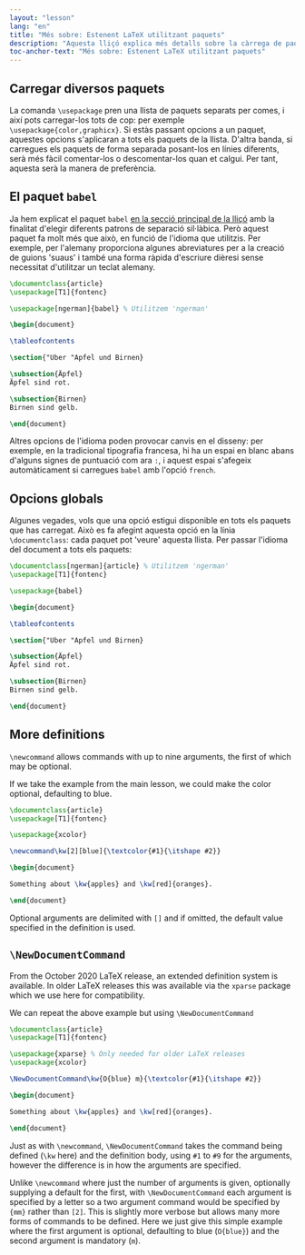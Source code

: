 ```yaml
---
layout: "lesson"
lang: "en"
title: "Més sobre: Estenent LaTeX utilitzant paquets"
description: "Aquesta lliçó explica més detalls sobre la càrrega de paquets, ensenya el paquet babel per a la selecció d'idiomes, i dóna més detalls sobre comandes creades per l'usuari."
toc-anchor-text: "Més sobre: Estenent LaTeX utilitzant paquets"
---
```


## Carregar diversos paquets

La comanda `\usepackage` pren una llista de paquets separats per comes, i així pots carregar-los tots de cop: per exemple `\usepackage{color,graphicx}`. Si estàs passant opcions a un paquet, aquestes opcions s'aplicaran a tots els paquets de la llista. D'altra banda, si carregues els paquets de forma separada posant-los en línies diferents, serà més fàcil comentar-los o descomentar-los quan et calgui. Per tant, aquesta serà la manera de preferència.

## El paquet `babel`

Ja hem explicat el paquet `babel` [en la secció principal de la lliçó](lesson-06) amb la finalitat d'elegir diferents patrons de separació sil·làbica. Però aquest paquet fa molt més que això, en funció de l'idioma que utilitzis. Per exemple, per l'alemany proporciona algunes abreviatures per a la creació de guions 'suaus' i també una forma ràpida d'escriure dièresi sense necessitat d'utilitzar un teclat alemany.

```latex
\documentclass{article}
\usepackage[T1]{fontenc}

\usepackage[ngerman]{babel} % Utilitzem 'ngerman'

\begin{document}

\tableofcontents

\section{"Uber "Apfel und Birnen}

\subsection{Äpfel}
Äpfel sind rot.

\subsection{Birnen}
Birnen sind gelb.

\end{document}
```

Altres opcions de l'idioma poden provocar canvis en el disseny: per exemple, en la tradicional tipografia francesa, hi ha un espai en blanc abans d'alguns signes de puntuació com ara `:`, i aquest espai s'afegeix automàticament si carregues `babel` amb l'opció `french`.

## Opcions globals

Algunes vegades, vols que una opció estigui disponible en tots els paquets que has carregat. Això es fa afegint aquesta opció en la línia `\documentclass`: cada paquet pot 'veure' aquesta llista. Per passar l'idioma del document a tots els paquets:

```latex
\documentclass[ngerman]{article} % Utilitzem 'ngerman'
\usepackage[T1]{fontenc}

\usepackage{babel}

\begin{document}

\tableofcontents

\section{"Uber "Apfel und Birnen}

\subsection{Äpfel}
Äpfel sind rot.

\subsection{Birnen}
Birnen sind gelb.

\end{document}
```

## More definitions

`\newcommand` allows commands with up to nine arguments, the first of which may be optional.

If we take the example from the main lesson, we could make the color
optional, defaulting to blue.

```latex
\documentclass{article}
\usepackage[T1]{fontenc}

\usepackage{xcolor}

\newcommand\kw[2][blue]{\textcolor{#1}{\itshape #2}}

\begin{document}

Something about \kw{apples} and \kw[red]{oranges}.

\end{document}
```

Optional arguments are delimited with `[]` and if omitted, the default
value specified in the definition is used.

## `\NewDocumentCommand`

From the October 2020 LaTeX release, an extended definition system is available.
In older LaTeX releases this was available via the `xparse` package which we use
here for compatibility.

We can repeat the above example but using `\NewDocumentCommand`

```latex
\documentclass{article}
\usepackage[T1]{fontenc}

\usepackage{xparse} % Only needed for older LaTeX releases
\usepackage{xcolor}

\NewDocumentCommand\kw{O{blue} m}{\textcolor{#1}{\itshape #2}}

\begin{document}

Something about \kw{apples} and \kw[red]{oranges}.

\end{document}
```

Just as with `\newcommand`, `\NewDocumentCommand` takes the command
being defined (`\kw` here) and the definition body, using `#1` to `#9`
for the arguments, however the difference is in how the arguments are
specified.

Unlike `\newcommand` where just the number of arguments is given,
optionally supplying a default for the first, with
`\NewDocumentCommand` each argument is specified by a letter so a two
argument command would be specified by `{mm}` rather than `[2]`. This
is slightly more verbose but allows many more forms of commands to be
defined. Here we just give this simple example where the first
argument is optional, defaulting to blue (`O{blue}`) and the second
argument is mandatory (`m`).
